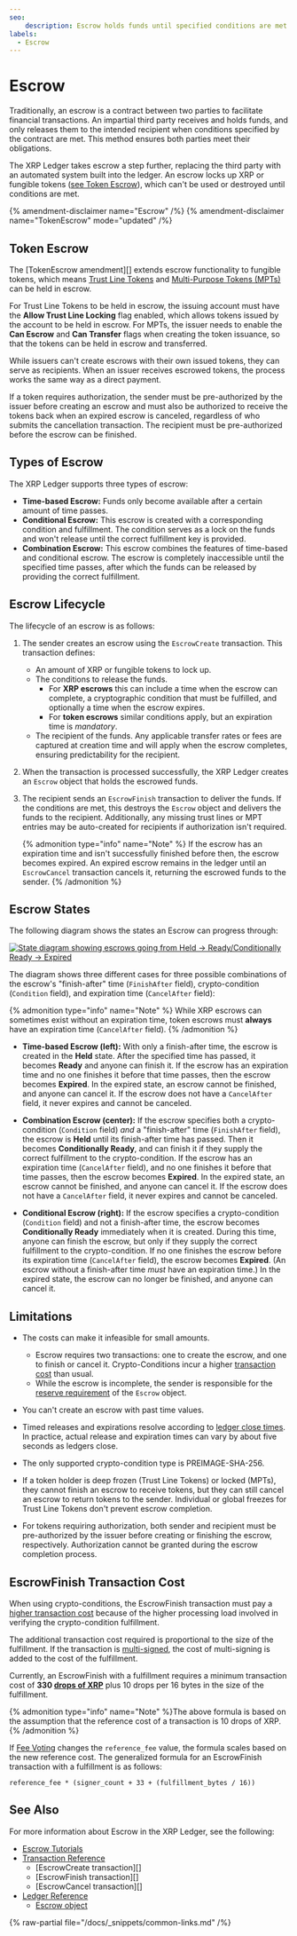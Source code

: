 ```yaml
---
seo:
    description: Escrow holds funds until specified conditions are met.
labels:
  - Escrow
---
```

# Escrow

Traditionally, an escrow is a contract between two parties to facilitate financial transactions. An impartial third party receives and holds funds, and only releases them to the intended recipient when conditions specified by the contract are met. This method ensures both parties meet their obligations.

The XRP Ledger takes escrow a step further, replacing the third party with an automated system built into the ledger. An escrow locks up XRP or fungible tokens ([see Token Escrow](#token-escrow)), which can't be used or destroyed until conditions are met.

{% amendment-disclaimer name="Escrow" /%}
{% amendment-disclaimer name="TokenEscrow" mode="updated" /%}

## Token Escrow

The [TokenEscrow amendment][] extends escrow functionality to fungible tokens, which means [Trust Line Tokens](../../concepts/tokens/fungible-tokens/trust-line-tokens.md) and [Multi-Purpose Tokens (MPTs)](../../concepts/tokens/fungible-tokens/multi-purpose-tokens.md#transferability-controls) can be held in escrow.

For Trust Line Tokens to be held in escrow, the issuing account must have the **Allow Trust Line Locking** flag enabled, which allows tokens issued by the account to be held in escrow. For MPTs, the issuer needs to enable the **Can Escrow** and **Can Transfer** flags when creating the token issuance, so that the tokens can be held in escrow and transferred.

While issuers can't create escrows with their own issued tokens, they can serve as recipients. When an issuer receives escrowed tokens, the process works the same way as a direct payment.

If a token requires authorization, the sender must be pre-authorized by the issuer before creating an escrow and must also be authorized to receive the tokens back when an expired escrow is canceled, regardless of who submits the cancellation transaction. The recipient must be pre-authorized before the escrow can be finished.

## Types of Escrow

The XRP Ledger supports three types of escrow:

- **Time-based Escrow:** Funds only become available after a certain amount of time passes.
- **Conditional Escrow:** This escrow is created with a corresponding condition and fulfillment. The condition serves as a lock on the funds and won't release until the correct fulfillment key is provided.
- **Combination Escrow:** This escrow combines the features of time-based and conditional escrow. The escrow is completely inaccessible until the specified time passes, after which the funds can be released by providing the correct fulfillment.

## Escrow Lifecycle

The lifecycle of an escrow is as follows:

1. The sender creates an escrow using the `EscrowCreate` transaction. This transaction defines:

    - An amount of XRP or fungible tokens to lock up.
    - The conditions to release the funds.
      - For **XRP escrows** this can include a time when the escrow can complete, a cryptographic condition that must be fulfilled, and optionally a time when the escrow expires.
      - For **token escrows** similar conditions apply, but an expiration time is _mandatory_.
    - The recipient of the funds. Any applicable transfer rates or fees are captured at creation time and will apply when the escrow completes, ensuring predictability for the recipient.

2. When the transaction is processed successfully, the XRP Ledger creates an `Escrow` object that holds the escrowed funds.

3. The recipient sends an `EscrowFinish` transaction to deliver the funds. If the conditions are met, this destroys the `Escrow` object and delivers the funds to the recipient. Additionally, any missing trust lines or MPT entries may be auto-created for recipients if authorization isn't required.

    {% admonition type="info" name="Note" %}
    If the escrow has an expiration time and isn't successfully finished before then, the escrow becomes expired. An expired escrow remains in the ledger until an `EscrowCancel` transaction cancels it, returning the escrowed funds to the sender.
    {% /admonition %}

## Escrow States

The following diagram shows the states an Escrow can progress through:

[![State diagram showing escrows going from Held → Ready/Conditionally Ready → Expired](/docs/img/escrow-states.png)](/docs/img/escrow-states.png)

The diagram shows three different cases for three possible combinations of the escrow's "finish-after" time (`FinishAfter` field), crypto-condition (`Condition` field), and expiration time (`CancelAfter` field):

{% admonition type="info" name="Note" %}
While XRP escrows can sometimes exist without an expiration time, token escrows must **always** have an expiration time (`CancelAfter` field).
{% /admonition %}

- **Time-based Escrow (left):** With only a finish-after time, the escrow is created in the **Held** state. After the specified time has passed, it becomes **Ready** and anyone can finish it. If the escrow has an expiration time and no one finishes it before that time passes, then the escrow becomes **Expired**. In the expired state, an escrow cannot be finished, and anyone can cancel it. If the escrow does not have a `CancelAfter` field, it never expires and cannot be canceled.

- **Combination Escrow (center):** If the escrow specifies both a crypto-condition (`Condition` field) _and_ a "finish-after" time (`FinishAfter` field), the escrow is **Held** until its finish-after time has passed. Then it becomes **Conditionally Ready**, and can finish it if they supply the correct fulfillment to the crypto-condition. If the escrow has an expiration time (`CancelAfter` field), and no one finishes it before that time passes, then the escrow becomes **Expired**. In the expired state, an escrow cannot be finished, and anyone can cancel it. If the escrow does not have a `CancelAfter` field, it never expires and cannot be canceled.

- **Conditional Escrow (right):** If the escrow specifies a crypto-condition (`Condition` field) and not a finish-after time, the escrow becomes **Conditionally Ready** immediately when it is created. During this time, anyone can finish the escrow, but only if they supply the correct fulfillment to the crypto-condition. If no one finishes the escrow before its expiration time (`CancelAfter` field), the escrow becomes **Expired**. (An escrow without a finish-after time _must_ have an expiration time.) In the expired state, the escrow can no longer be finished, and anyone can cancel it.

## Limitations

- The costs can make it infeasible for small amounts.
    - Escrow requires two transactions: one to create the escrow, and one to finish or cancel it. Crypto-Conditions incur a higher [transaction cost](../transactions/transaction-cost.md) than usual.
    - While the escrow is incomplete, the sender is responsible for the [reserve requirement](../accounts/reserves.md) of the `Escrow` object.
- You can't create an escrow with past time values.
- Timed releases and expirations resolve according to [ledger close times](../ledgers/ledger-close-times.md). In practice, actual release and expiration times can vary by about five seconds as ledgers close.
- The only supported crypto-condition type is PREIMAGE-SHA-256.
- If a token holder is deep frozen (Trust Line Tokens) or locked (MPTs), they cannot finish an escrow to receive tokens, but they can still cancel an escrow to return tokens to the sender. Individual or global freezes for Trust Line Tokens don't prevent escrow completion.

- For tokens requiring authorization, both sender and recipient must be pre-authorized by the issuer before creating or finishing the escrow, respectively. Authorization cannot be granted during the escrow completion process.

## EscrowFinish Transaction Cost

When using crypto-conditions, the EscrowFinish transaction must pay a [higher transaction cost](../transactions/transaction-cost.md#special-transaction-costs) because of the higher processing load involved in verifying the crypto-condition fulfillment.

The additional transaction cost required is proportional to the size of the fulfillment. If the transaction is [multi-signed](../accounts/multi-signing.md), the cost of multi-signing is added to the cost of the fulfillment.

Currently, an EscrowFinish with a fulfillment requires a minimum transaction cost of **330 [drops of XRP](../../references/protocol/data-types/basic-data-types.md#specifying-currency-amounts)** plus 10 drops per 16 bytes in the size of the fulfillment.

{% admonition type="info" name="Note" %}The above formula is based on the assumption that the reference cost of a transaction is 10 drops of XRP.{% /admonition %}

If [Fee Voting](../consensus-protocol/fee-voting.md) changes the `reference_fee` value, the formula scales based on the new reference cost. The generalized formula for an EscrowFinish transaction with a fulfillment is as follows:

```
reference_fee * (signer_count + 33 + (fulfillment_bytes / 16))
```



## See Also

For more information about Escrow in the XRP Ledger, see the following:

- [Escrow Tutorials](../../tutorials/how-tos/use-specialized-payment-types/use-escrows/index.md)
- [Transaction Reference](../../references/protocol/transactions/index.md)
    - [EscrowCreate transaction][]
    - [EscrowFinish transaction][]
    - [EscrowCancel transaction][]
- [Ledger Reference](../../references/protocol/ledger-data/index.md)
    - [Escrow object](../../references/protocol/ledger-data/ledger-entry-types/escrow.md)

{% raw-partial file="/docs/_snippets/common-links.md" /%}
